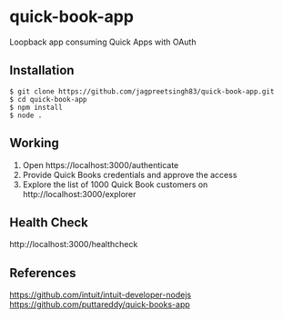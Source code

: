# quick-book-app

Loopback app consuming Quick Apps with OAuth

## Installation

```
$ git clone https://github.com/jagpreetsingh83/quick-book-app.git
$ cd quick-book-app
$ npm install
$ node .
```

## Working

1.  Open https://localhost:3000/authenticate
2.  Provide Quick Books credentials and approve the access
3.  Explore the list of 1000 Quick Book customers on http://localhost:3000/explorer

## Health Check

http://localhost:3000/healthcheck


## References

https://github.com/intuit/intuit-developer-nodejs
https://github.com/puttareddy/quick-books-app
